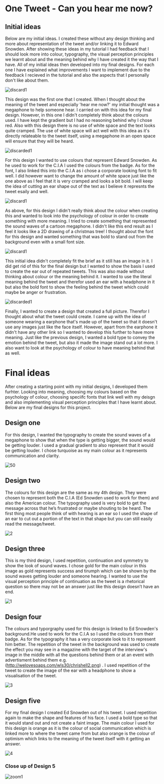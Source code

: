 # One Tweet - Can you hear me now? 

## Initial ideas

Below are my initial ideas. I created these without any design thinking and more about representation of the tweet and/or linking it to Edward Snowden. After showing these ideas in my tutorial I had feedback that I should look more into colour, typography, the visual perception principles we learnt about and the meaning behind why I have created it the way that I have. All of my initial ideas then developed into my final designs. For each one I have explained what improvements I want to implement due to the feedback I recieved in the tutorial and also the aspects that I personally don't like about them.

![discard1](https://cloud.githubusercontent.com/assets/22593770/20682728/f9c8077a-b5a0-11e6-8a6d-507fdb524c35.jpg) 

This design was the first one that I created. When I thought about the meaning of the tweet and especially 'hear me now?' my initial thought was a megaphone to help someone hear. I carried on with this idea for my final design. However, in this one I didn't completely think about the colours used. I have kept the gradient but I had no reasoning behind why I chose red. Also with this design there is no use of white space and the text looks quite cramped. The use of white space will act well with this idea as it's directly relateable to the tweet itself, using a megaphone in an open space will ensure that they will be heard.  

![discarded1](https://cloud.githubusercontent.com/assets/22593770/20686086/1cb876ee-b5af-11e6-9f59-bd8092f8498a.jpg)

For this design I wanted to use colours that represent Edward Snowden. As he used to work for the C.I.A I used the colours from the badge. As for the font, I also linked this into the C.I.A as i chose a corporate looking font to fit well. I did however want to change the amount of white space just like the one above as I feel that it is very cramped and looks a bit bold. I will keep the idea of cutting an ear shape out of the text as I believe it represnts the tweet esaily and well.

![discard1](https://cloud.githubusercontent.com/assets/22593770/20683030/6247bcd6-b5a2-11e6-9505-d9ebca87737f.jpg)

As above, for this design I didn't really think about the colour when creating this and wanted to look into the psychology of colour in order to create something with more meaning. I tried to create something that represented the sound waves of a cartoon megaphone. I didn't like this end result as I feel it looks like a 2D drawing of a christmas tree! I thought about the font for this design and wanted something that was bold to stand out from the background even with a small font size.

![discard1](https://cloud.githubusercontent.com/assets/22593770/20682955/166024de-b5a2-11e6-9f37-e67736ceccfa.jpg)

This initial idea didn't completely fit the brief as it still has an image in it. I did get rid of this for the final design but I wanted to show the basis I used to create the ear out of repeated tweets. This was also made without thinking about colour or the meaning behind it. I wanted to use the literal meaning behind the tweet and therefor used an ear with a headphone in it but also the bold font to show the feeling behind the tweet which could maybe be anger or frustration. 

![discarded1](https://cloud.githubusercontent.com/assets/22593770/20682806/6b30869e-b5a1-11e6-8e1b-9dce180d57a5.jpg)

Finally, I wanted to create a design that created a full picture. Therefor I thought about what the tweet could create. I came up with the idea of someone wearing a earphone that's made up of the tweet so that it doesn't use any images just like the face itself. However, apart from the earphone it didn't have any other link so I wanted to develop this further to have more meaning. Just like the previous design, I wanted a bold type to convey the emotion behind the tweet, but also it made the image stand out a lot more. I also want to look at the psychology of colour to have meaning behind that as well.


# Final ideas

After creating a starting point with my initial designs, I developed them furhter. Looking into meaning, choosing my colours based on the psychology of colour, choosing speciifc fonts that link well with my deisgn and also implementing visual perception principles that I have learnt about. Below are my final designs for this project.

## Design one

For this design, I wanted the typography to create the sound waves of a megaphone to show that when the type is getting bigger, the sound would be getting louder. I used a gradual gradient to also represent that it would be getting louder. I chose turquoise as my main colour as it represents communication and clarity. 

![50](https://cloud.githubusercontent.com/assets/22593770/19626901/3644888e-9933-11e6-9033-f4d1f3208ca9.jpg)

## Design two

The colours for this design are the same as my 4th design. They were chosen to represent both the C.I.A (Ed Snowden used to work for them) and also the American colour. The typography used is very bold to get the message across that he’s frustrated or maybe shouting to be heard. The first thing most people think of with hearing is an ear so I used the shape of an ear to cut out a portion of the text in that shape but you can still easily read the message/tweet.

![2](https://cloud.githubusercontent.com/assets/22593770/19626980/16cd8e5e-9935-11e6-9a73-b2a80bcc5502.jpg)

## Design three

This is my third design, I used repetition, continuation and symmetry to show the look of sound waves. I chose gold for the main colour in this image as gold represents success and tirumph which can be shown by the sound waves getting louder and someone hearing. I wanted to use the visual perception principle of continuation as the tweet is a rhetorical question so there may not be an answer just like this design doesn’t have an end.

![1](https://cloud.githubusercontent.com/assets/22593770/19626984/29bc5c84-9935-11e6-90e2-0c634234708f.jpg)

## Design four

The colours and typorgraphy used for this design is linked to Ed Snowden's background.He used to work for the C.I.A so I used the colours from their badge. As for the typography it has a very corporate look to it to represent him better. The repetition of the tweet in the background was used to create the effect you may see in a magazine with the target of the interview's image in the middle with all the questions behind them or at an event with advertisment behind them e.g. (http://welovesoaps.com/wls30/chrishell2.png) . I used repetition of the tweet to create the image of the ear with a headphone to show a visualisation of the tweet. 

![3](https://cloud.githubusercontent.com/assets/22593770/19626989/416ab902-9935-11e6-851f-0ade65d496b0.jpg)

## Design five

For my final design I created Ed Snowden out of his tweet. I used repetition again to make the shape and features of his face. I used a bold type so that it would stand out and not create a faint image. The main colour I used for this design is orange as it is the colour of social communication which is linked more to where the tweet came from but also orange is the colour of optimism which links to the meaning of the tweet itself with it getting an answer.

![4](https://cloud.githubusercontent.com/assets/22593770/19626990/4998fdb4-9935-11e6-92a8-5ba5b6ec7277.jpg)

### Close up of Design 5

![zoom1](https://cloud.githubusercontent.com/assets/22593770/20686025/d0c9ce40-b5ae-11e6-8389-e3ad2325241d.jpg)



